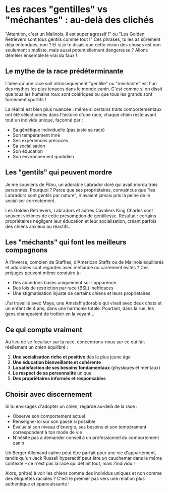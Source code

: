 # Les races "gentilles" vs "méchantes" : au-delà des clichés

"Attention, c'est un Malinois, il est super agressif !" ou "Les Golden Retrievers sont tous gentils comme tout !" Ces phrases, tu les as sûrement déjà entendues, non ? Et si je te disais que cette vision des choses est non seulement simpliste, mais aussi potentiellement dangereuse ? Allons démêler ensemble le vrai du faux !

## Le mythe de la race prédéterminante

L'idée qu'une race soit intrinsèquement "gentille" ou "méchante" est l'un des mythes les plus tenaces dans le monde canin. C'est comme si on disait que tous les humains roux sont colériques ou que tous les grands sont forcément sportifs !

La réalité est bien plus nuancée : même si certains traits comportementaux ont été sélectionnés dans l'histoire d'une race, chaque chien reste avant tout un individu unique, façonné par :
- Sa génétique individuelle (pas juste sa race)
- Son tempérament inné
- Ses expériences précoces
- Sa socialisation
- Son éducation
- Son environnement quotidien

## Les "gentils" qui peuvent mordre

Je me souviens de Filou, un adorable Labrador doré qui avait mordu trois personnes. Pourquoi ? Parce que ses propriétaires, convaincus que "les Labradors sont gentils par nature", n'avaient jamais pris la peine de le socialiser correctement.

Les Golden Retrievers, Labradors et autres Cavaliers King Charles sont souvent victimes de cette présomption de gentillesse. Résultat : certains propriétaires négligent leur éducation et leur socialisation, créant parfois des chiens anxieux ou réactifs.

## Les "méchants" qui font les meilleurs compagnons

À l'inverse, combien de Staffies, d'Américan Staffs ou de Malinois équilibrés et adorables sont regardés avec méfiance ou carrément évités ? Ces préjugés peuvent même conduire à :
- Des abandons basés uniquement sur l'apparence
- Des lois de restriction par race (BSL) inefficaces
- Une stigmatisation injuste de certains chiens et leurs propriétaires

J'ai travaillé avec Maya, une Amstaff adorable qui vivait avec deux chats et un enfant de 4 ans, dans une harmonie totale. Pourtant, dans la rue, les gens changeaient de trottoir en la voyant...

## Ce qui compte vraiment

Au lieu de se focaliser sur la race, concentrons-nous sur ce qui fait réellement un chien équilibré :

1. **Une socialisation riche et positive** dès le plus jeune âge
2. **Une éducation bienveillante et cohérente**
3. **La satisfaction de ses besoins fondamentaux** (physiques et mentaux)
4. **Le respect de sa personnalité** unique
5. **Des propriétaires informés et responsables**

## Choisir avec discernement

Si tu envisages d'adopter un chien, regarde au-delà de la race :
- Observe son comportement actuel
- Renseigne-toi sur son passé si possible
- Évalue si son niveau d'énergie, ses besoins et son tempérament correspondent à ton mode de vie
- N'hésite pas à demander conseil à un professionnel du comportement canin

Un Berger Allemand calme peut être parfait pour une vie d'appartement, tandis qu'un Jack Russell hyperactif peut être un cauchemar dans le même contexte – ce n'est pas la race qui définit tout, mais l'individu !

Alors, prêt(e) à voir les chiens comme des individus uniques et non comme des étiquettes raciales ? C'est le premier pas vers une relation plus authentique et épanouissante ! 